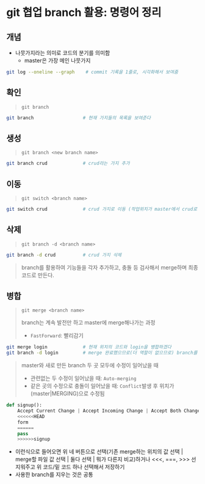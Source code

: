 # **git 협업 branch 활용: 명령어 정리**



## 개념

- 나뭇가지라는 의미로 코드의 분기를 의미함
  - master은 가장 메인 나뭇가지

```bash 
git log --oneline --graph	 # commit 기록을 1줄로, 시각화해서 보여줌
```



## 확인

> `git branch`

```bash
git branch					# 현재 가지들의 목록을 보여준다
```



## 생성

> `git branch <new branch name>`

```bash
git branch crud				# crud라는 가지 추가
```



## 이동

> `git switch <branch name>`

```bash
git switch crud				# crud 가지로 이동 (작업위치가 master에서 crud로 바뀜)
```



## 삭제

> `git branch -d <branch name>`

```bash
git branch -d crud			# crud 가지 삭제
```



> branch를 활용하여 기능들을 각자 추가하고, 충돌 등 검사해서 merge하며 최종코드로 만든다.

## 병합

> `git merge <branch name>`
>
> branch는 계속 발전만 하고 master에 merge해나가는 과정
>
> - `FastForward`: 빨리감기

```bash
git merge login				# 현재 위치의 코드와 login을 병합하겠다
git branch -d login	 		# merge 완료했으므로(더 역할이 없으므로) branch를 지운다
```

> master와 새로 만든 branch 두 곳 모두에 수정이 일어났을 때
>
> - 관련없는 두 수정이 일어났을 때: `Auto-merging`
> - 같은 곳의 수정으로 충돌이 일어났을 때: `Conflict`발생 후 위치가 (master|MERGING)으로 수정됨

```python
def signup():
    Accept Current Change | Accept Incoming Change | Accept Both Change | Compare Changes
    <<<<<<HEAD
    form
    ======
    pass
	>>>>>>signup
```

- 이런식으로 들어오면 위 네 버튼으로 선택(기존 merge하는 위치의 값 선택 | merge할 파일 값 선택 | 둘다 선택 | 뭐가 다른지 비교)하거나 <<<, ===, >>> 선 지워주고 위 코드/밑 코드 하나 선택해서 저장하기
- 사용한 branch를 지우는 것은 공통